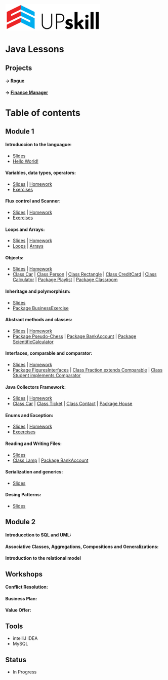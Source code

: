 ![UpskillLogo](./upskill.png)
 # Java Lessons

## Projects 

#### -> [Rogue](https://github.com/getSierralta/Rogue.git)

#### -> [Finance Manager](https://github.com/getSierralta/Finance-Manager.git)

# Table of contents 

## Module 1 


#### Introduccion to the languague:

* [Slides](https://github.com/getSierralta/Upskill-JavaLessons/blob/main/slides/modulo-1/Aula_1_-_Introducao_a_Linguagem.pdf)
* [Hello World!](upskill/src/com/company/IntroduccionToTheLanguague/HelloWorld.java)

#### Variables, data types, operators:
* [Slides](https://github.com/getSierralta/Upskill-JavaLessons/blob/main/slides/modulo-1/Aula_2_-_Variaveis_Tipos_de_Dados_Funcoes_etc%20(2).pdf) | [Homework](https://github.com/getSierralta/Upskill-JavaLessons/blob/main/slides/modulo-1/Aula_02_-_TrabalhoAutonomoAula.pdf)
* [Exercises](upskill/src/com/company/DataTypesAndOperators/Exercises.java)

#### Flux control and Scanner:
* [Slides](https://github.com/getSierralta/Upskill-JavaLessons/blob/main/slides/modulo-1/Aula_03_-_Fluxo_de_Controlo_Scanner%20(2).pdf) | [Homework](https://github.com/getSierralta/Upskill-JavaLessons/blob/main/slides/modulo-1/Aula_03_-_TrabalhoAutonomo.pdf)
* [Exercises](upskill/src/com/company/ConditionalsScanners/Exercises.java)


#### Loops and Arrays:
* [Slides](https://github.com/getSierralta/Upskill-JavaLessons/blob/main/slides/modulo-1/Aula_4_-_Loops%20(2).pdf) | [Homework](https://github.com/getSierralta/Upskill-JavaLessons/blob/main/slides/modulo-1/Aula_04_-_TrabalhoAutonomo.pdf)
* [Loops](upskill/src/com/company/Loops/Exercises.java) | [Arrays](upskill/src/com/company/Arrays/Exercises.java)

#### Objects:
* [Slides](https://github.com/getSierralta/Upskill-JavaLessons/blob/main/slides/modulo-1/Aula_6_-_Objetos%20(2).pdf) | [Homework](https://github.com/getSierralta/Upskill-JavaLessons/blob/main/slides/modulo-1/Aula_6_-_Trabalho_Autonomo.pdf)
* [Class Car](upskill/src/com/company/aula6Objetos/Car.java) | [Class Person](upskill/src/com/company/aula6Objetos/Person.java) | [Class Rectangle](upskill/src/com/company/aula6Objetos/Rectangle.java) | [Class CreditCard](upskill/src/com/company/aula6Objetos/CreditCard.java) | [Class Calculator](upskill/src/com/company/aula6Objetos/Calculator.java) | [Package Playlist](upskill/src/com/company/aula6Objetos/playlist/) | [Package Classroom](upskill/src/com/company/aula6Objetos/classRoom/)


#### Inheritage and polymorphism:

* [Slides](https://github.com/getSierralta/Upskill-JavaLessons/blob/main/slides/modulo-1/Aula_7_-_Heranca_e_Polimorfismo%20(1).pdf)
* [Package BusinessExercise](upskill/src/com/company/aula7HerencaPolimorfismo/empresa/)

#### Abstract methods and classes:

* [Slides](https://github.com/getSierralta/Upskill-JavaLessons/blob/main/slides/modulo-1/Aula_8_-_Classe_Abstrata_Exercicios%20(1).pdf) | [Homework](https://github.com/getSierralta/Upskill-JavaLessons/blob/main/slides/modulo-1/Aula_8_-_Trabalho_Autonomo%20(1).pdf)
* [Package Pseudo-Chess](upskill/src/com/company/aula8ClasseAbstracta/chess/) | [Package BankAccount](upskill/src/com/company/aula8ClasseAbstracta/bankAccount/) | [Package ScientificCalculator](upskill/src/com/company/aula8ClasseAbstracta/calculator2/)

#### Interfaces, comparable and comparator:

* [Slides](https://github.com/getSierralta/Upskill-JavaLessons/blob/main/slides/modulo-1/Aula_10_-_Interfaces_e_Comparadores%20(4).pdf) | [Homework](https://github.com/getSierralta/Upskill-JavaLessons/blob/main/slides/modulo-1/Aula_10_-_Trabalho_Autonomo%20(2).pdf)
* [Package FiguresInterfaces](upskill/src/com/company/aula10InterfacesComparadores/figures/) | [Class Fraction extends Comparable](upskill/src/com/company/aula10InterfacesComparadores/Fraction.java) | [Class Student implements Comparator](upskill/src/com/company/aula10InterfacesComparadores/Student.java)

#### Java Collectors Framework:

* [Slides](https://github.com/getSierralta/Upskill-JavaLessons/blob/main/slides/modulo-1/Aula_11_-_Java_Collections_1%20(2).pdf) | [Homework](https://github.com/getSierralta/Upskill-JavaLessons/blob/main/slides/modulo-1/Aula_11_-_Trabalho_Autonomo%20(1).pdf)
* [Class Car](upskill/src/com/company/aula11JavaCollectors/Car.java) | [Class Ticket](upskill/src/com/company/aula11JavaCollectors/Ticket.java) | [Class Contact](upskill/src/com/company/aula11JavaCollectors/Contact.java) | [Package House](upskill/src/com/company/aula11JavaCollectors/House/)

#### Enums and Exception:
* [Slides](https://github.com/getSierralta/Upskill-JavaLessons/blob/main/slides/modulo-1/Aula_12_-_Enumerados_e_Excecoes%20(1).pdf) | [Homework](https://github.com/getSierralta/Upskill-JavaLessons/blob/main/slides/modulo-1/Aula_12_-_Trabalho_Autonomo_1%20(1).pdf)
* [Excercises](upskill/src/com/company/aula12EnumeradosExcecoes/Exercises.java)

#### Reading and Writing Files:

* [Slides](https://github.com/getSierralta/Upskill-JavaLessons/blob/main/slides/modulo-1/Aula_13_-_Mini-Teste_e_Scanner_-_Leitura_e_Escrita_de_ficheiros_1%20(1).pdf)
* [Class Lamp](upskill/src/com/company/aula14Ficheiros/Lamp.java) | [Package BankAccount](upskill/src/com/company/aula14Ficheiros/BankAccount/)

#### Serialization and generics:

* [Slides](https://github.com/getSierralta/Upskill-JavaLessons/blob/main/slides/modulo-1/Aula_24_-_Serializacao_e_Genericidade%20(3).pdf)

#### Desing Patterns:

* [Slides](https://github.com/getSierralta/Upskill-JavaLessons/blob/main/slides/modulo-1/Aula_25_-_Padrao_de_desenho%20(1).pdf)

## Module 2

#### Introducction to SQL and UML:


#### Associative Classes, Aggregations, Compositions and Generalizations:


#### Introduction to the relational model


## Workshops 

#### Conflict Resolution:


#### Business Plan:



#### Value Offer:





## Tools
* intelliJ IDEA
* MySQL

## Status
* In Progress


